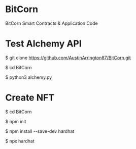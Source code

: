 # BitCorn
BitCorn Smart Contracts &amp; Application Code

# Test Alchemy API
$ git clone https://github.com/AustinArrington87/BitCorn.git

$ cd BitCorn

$ python3 alchemy.py

# Create NFT 

$ cd BitCorn

$ npm init 

$ npm install --save-dev hardhat

$ npx hardhat
